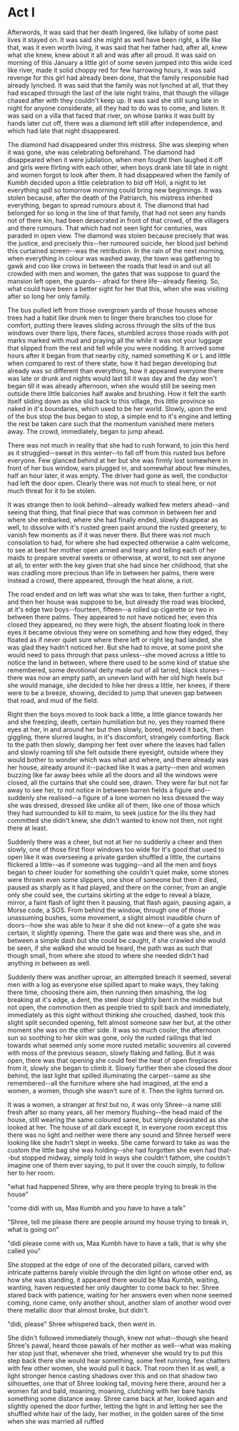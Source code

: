 # Act I



Afterwords, It was said that her death lingered, like lullaby of some past lives it stayed on. It was said she might as well have been right, a life like that, was it even worth living, it was said that her father had, after all, knew what she knew, knew about it all and was after all proud. It was said on morning of this January a little girl of some seven jumped into this wide iced like river, made it solid choppy red for few harrowing hours, it was said revenge for this girl had already been done, that the family responsible had already lynched. It was said that the family was not lynched at all, that they had escaped through the last of the late night trains, that though the village chased after with they couldn't keep up. It was said she still sung late in night for anyone considerate, all they had to do was to come, and listen. It was said on a villa that faced that river, on whose banks it was built by hands later cut off, there was a diamond left still after independence, and which had late that night disappeared. 

The diamond had disappeared under this mistress. She was sleeping when it was gone, she was celebrating beforehand. The diamond had disappeared when it were jubilation, when men fought then laughed it off and girls were flirting with each other, when boys drank late till late in night and women forgot to look after them. It had disappeared when the family of Kumbh decided upon a little celebration to bid off Holi, a night to let everything spill so tomorrow morning could bring new beginnings. It was stolen because, after the death of the Patriarch, his mistress inherited everything, began to spread rumours about it. The diamond that had belonged for so long in the line of that family, that had not seen any hands not of there kin, had been desecrated in front of that crowd, of the villagers and there rumours. That which had not seen light for centuries, was paraded in open view. The diamond was stolen because precisely that was the justice, and precisely this--her rumoured suicide, her blood just behind this curtained screen--was the retribution. In the rain of the next morning, when everything in colour was washed away, the town was gathering to gawk and coo like crows in between the roads that lead in and out all crowded with men and women, the gates that was suppose to guard the mansion left open, the guards-- afraid for there life--already fleeing. So, what could have been a better sight for her that this, when she was visiting after so long her only family. 

The bus pulled left from those overgrown yards of those houses whose trees had a habit like drunk men to linger there branches too close for comfort, putting there leaves sliding across through the slits of the bus windows over there lips, there faces, stumbled across those roads with pot marks marked with mud and praying all the while it was not your luggage that slipped from the rest and fell while you were nodding. It arrived some hours after it began from that nearby city, named something K or L and little when compared to rest of there state, how it had began developing but already was so different than everything, how it appeared everyone there was late or drunk and nights would last till it was day and the day won't began till it was already afternoon, when she would still be seeing men outside there little balconies half awake and brushing. How it felt the earth itself sliding down as she slid back to this village, this little province so naked in it's boundaries, which used to be her world. Slowly, upon the end of the bus stop the bus began to stop, a simple end to it's engine and letting the rest be taken care such that the momentum vanished mere meters away. The crowd, immediately, began to jump ahead. 

There was not much in reality that she had to rush forward, to join this herd as it struggled--sweat in this winter--to fall off from this rusted bus before everyone. Few glanced behind at her but she was firmly lost somewhere in front of her bus window, ears plugged in, and somewhat about few minutes, half an hour later, it was empty. The driver had gone as well, the conductor had left the door open. Clearly there was not much to steal here, or not much threat for it to be stolen. 

It was strange then to look behind--already walked few meters ahead--and seeing that thing, that final piece that was common in between her and where she embarked, where she had finally ended, slowly disappear as well, to dissolve with it's rusted green paint around the rusted greenery, to vanish few moments as if it was never there. But there was not much consolation to had, for where she had expected otherwise a calm welcome, to see at best her mother open armed and teary and telling each of her maids to prepare several sweets or otherwise, at worst, to not see anyone at all, to enter with the key given that she had since her childhood, that she was cradling more precious than life in between her palms, there were instead a crowd, there appeared, through the heat alone, a riot. 

The road ended and on left was what she was to take, then further a right, and then her house was suppose to be, but already the road was blocked, at it's edge two boys--fourteen, fifteen--a rolled up cigarette or two in between there palms. They appeared to not have noticed her, even this closed they appeared, no they were high, the absent floating look in there eyes it became obvious they were on something and how they edged, they floated as if never quiet sure where there left or right leg had landed, she was glad they hadn't noticed her. But she had to move, at some point she would need to pass through that pass unless--she moved across a little to notice the land in between, where there used to be some kind of statue she remembered, some devotional deity made out of all tarred, black stones--there was now an empty path, an uneven land with her old high heels but she would manage, she decided to hike her dress a little, her knees, if there were to be a breeze, showing, decided to jump that uneven gap between that road, and mud of the field. 

Right then the boys moved to look back a little, a little glance towards her and she freezing, death, certain humiliation but no, yes they roamed there eyes at her, in and around her but then slowly, bored, moved it back, then giggling, there slurred laughs, in it's discomfort, strangely comforting. Back to the path then slowly, damping her feet over where the leaves had fallen and slowly roaming till she felt outside there eyesight, outside where they would bother to wonder which was what and where, and there already was her house, already around it--packed like it was a party--men and women buzzing like far away bees while all the doors and all the windows were closed, all the curtains that she could see, drawn. They were far but not far away to see her, to not notice in between barren fields a figure and--suddenly she realised--a figure of a lone women no less dressed the way she was dressed, dressed like unlike all of them, like one of those which they had surrounded to kill to maim, to seek justice for the ills they had committed she didn't knew, she didn't wanted to know not then, not right there at least. 

Suddenly there was a cheer, but not at her no suddenly a cheer and then slowly, one of those first floor windows too wide for it's good that used to open like it was overseeing a private garden shuffled a little, the curtains flickered a little--as if someone was tugging--and all the men and boys began to cheer louder for something she couldn't quiet make, some stones were thrown even some slippers, one shoe of someone but then it died, paused as sharply as it had played, and there on the corner, from an angle only she could see, the curtains skirting at the edge to reveal a blaze, mirror, a faint flash of light then it pausing, that flash again, pausing again, a Morse code, a SOS. From behind the window, through one of those unassuming bushes, some movement, a slight almost inaudible churn of doors--how she was able to hear it she did not knew--of a gate she was certain, it slightly opening. There the gate was and there was she, and in between a simple dash but she could be caught, if she crawled she would be seen, if she walked she would be heard, the path was as such that though small, from where she stood to where she needed didn't had anything in between as well.

Suddenly there was another uproar, an attempted breach it seemed, several men with a log as everyone else spilled apart to make ways, they taking there time, choosing there aim, then running then smashing, the log breaking at it's edge, a dent, the steel door slightly bent in the middle but not open, the commotion then as people tried to spill back and immediately, immediately as this sight without thinking she crouched, dashed, took this slight split seconded opening, felt almost someone saw her but, at the other moment she was on the other side. It was so much cooler, the afternoon sun so soothing to her skin was gone, only the rusted railings that led towards what seemed only some more rusted metallic souvenirs all covered with moss of the previous season, slowly flaking and falling. But it was open, there was that opening she could feel the heat of open fireplaces from it, slowly she began to climb it. Slowly further then she closed the door behind, the last light that spilled illuminating the carpet--same as she remembered--all the furniture where she had imagined, at the end a women, a women, though she wasn't sure of it. Then the lights turned on. 

It was a women, a stranger at first but no, it was only Shree--a name still fresh after so many years, all her memory flushing--the head maid of the house, still wearing the same coloured saree, but simply devastated as she looked at her. The house of all dark except it, in everyone room except this there was no light and neither were there any sound and Shree herself were looking like she hadn't slept in weeks. She came forward to take as was the custom the little bag she was holding--she had forgotten she even had that--but stopped midway, simply told in ways she couldn't fathom, she couldn't imagine one of them ever saying, to put it over the couch simply, to follow her to her room. 

"what had happened Shree, why are there people trying to break in the house"

"come didi with us, Maa Kumbh and you have to have a talk"

"Shree, tell me please there are people around my house trying to break in, what is going on"

"didi please come with us, Maa Kumbh have to have a talk, that is why she called you"

She stopped at the edge of one of the decorated pillars, carved with intricate patterns barely visible through the dim light on whose other end, as how she was standing, it appeared there would be Maa Kumbh, waiting, wanting, haven requested her only daughter to come back to her. Shree stared back with patience, waiting for her answers even when none seemed coming, none came, only another shout, another slam of another wood over there metallic door that almost broke, but didn't. 

"didi, please" Shree whispered back, then went in. 

She didn't followed immediately though, knew not what--though she heard Shree's pawal, heard those pawals of her mother as well--what was making her stop just that, whenever she tried, whenever she would try to put this step back there she would hear something, some feet running, few chatters with few other women, she would pull it back. That room then lit as well, a light stronger hence casting shadows over this and on that shadow two silhouettes, one that of Shree looking tall, moving here there, around her a women fat and bald, moaning, moaning, clutching with her bare hands something some distance away. Shree came back at her, looked again and slightly opened the door further, letting the light in and letting her see the shuffled white hair of the lady, her mother, in the golden saree of the time when she was married all ruffled
